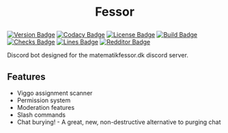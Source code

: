 # <p align="center">Fessor</p>

[![Version Badge](https://img.shields.io/github/v/tag/nangurepo/fessor?label=version)](https://img.shields.io/github/v/tag/nangurepo/fessor?label=version)
[![Codacy Badge](https://api.codacy.com/project/badge/Grade/97c57bb49e0f4fbe94b38967169f17c4)](https://app.codacy.com/gh/NanguRepo/fessor?utm_source=github.com&utm_medium=referral&utm_content=NanguRepo/fessor&utm_campaign=Badge_Grade_Settings)
[![License Badge](https://img.shields.io/github/license/nangurepo/fessor)](https://img.shields.io/github/license/nangurepo/fessor)
[![Build Badge](https://img.shields.io/github/workflow/status/nangurepo/fessor/Pylint)](https://img.shields.io/github/workflow/status/nangurepo/fessor/Pylint)
[![Checks Badge](https://img.shields.io/github/checks-status/nangurepo/fessor/v2.0.1)](https://img.shields.io/github/checks-status/nangurepo/fessor/v2.0.1)
[![Lines Badge](https://img.shields.io/tokei/lines/github/nangurepo/fessor)](https://img.shields.io/tokei/lines/github/nangurepo/fessor)
[![Redditor Badge](https://img.shields.io/reddit/user-karma/combined/nangu_?label=reddit%20karma)](https://reddit.com/u/nangu_)

Discord bot designed for the matematikfessor.dk discord server.

## Features
-   Viggo assignment scanner
-   Permission system
-   Moderation features
-   Slash commands
-   Chat burying! - A great, new, non-destructive alternative to purging chat